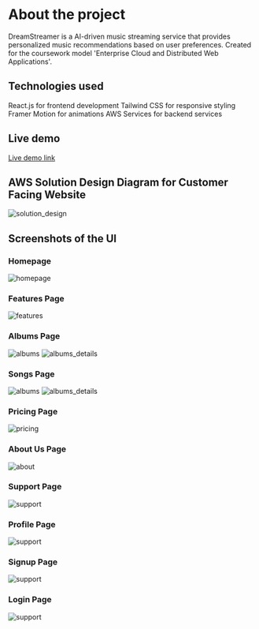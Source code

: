 # About the project

DreamStreamer is a AI-driven music streaming service that provides personalized music recommendations based on user preferences. Created for the coursework model 'Enterprise Cloud and Distributed Web Applications'.

## Technologies used

React.js for frontend development
Tailwind CSS for responsive styling
Framer Motion for animations
AWS Services for backend services

## Live demo

[Live demo link](http://d32uficm9gfop7.cloudfront.net)

## AWS Solution Design Diagram for Customer Facing Website

![solution_design](./images/dreamstreamer-customer-solution-design-final.png)

## Screenshots of the UI

### Homepage

![homepage](./images/customer-home.jpeg)

### Features Page

![features](./images/customer-features.jpeg)

### Albums Page

![albums](./images/customer-albums.jpeg)
![albums_details](./images/customer-album-details.jpeg)

### Songs Page

![albums](./images/customer-songs.jpeg)
![albums_details](./images/customer-song-details.jpeg)

### Pricing Page

![pricing](./images/customer-price.jpeg)

### About Us Page

![about](./images/customer-timeline.jpeg)

### Support Page

![support](./images/customer-support.jpeg)

### Profile Page

![support](./images/customer-profile.jpeg)

### Signup Page

![support](./images/customer-signup.jpeg)

### Login Page

![support](./images/customer-login.jpeg)

<!-- ## Screenshots of the project

### Homepage

![homepage](./public/images/homepage_snap.jpeg)

### Floorplan page

![floorplanpage](./public/images/floorplanpage_snap.jpeg)

### Pricing page

![pricingpage](./public/images/pricingpage_snap.jpeg)

### FAQ page

![faqpage](./public/images/faqpage_snap.jpeg)

### About page

![aboutpage](./public/images/aboutpage_snap.jpeg)

### Contact page

![contactpage](./public/images/contactpage_snap.jpeg) -->
